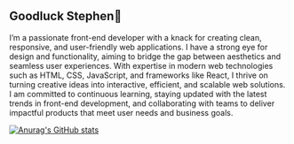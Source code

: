 ## Goodluck Stephen👋

I’m a passionate front-end developer with a knack for creating clean, responsive, and user-friendly web applications. I have a strong eye for design and functionality, aiming to bridge the gap between aesthetics and seamless user experiences. With expertise in modern web technologies such as HTML, CSS, JavaScript, and frameworks like React, I thrive on turning creative ideas into interactive, efficient, and scalable web solutions. I am committed to continuous learning, staying updated with the latest trends in front-end development, and collaborating with teams to deliver impactful products that meet user needs and business goals.

[![Anurag's GitHub stats](https://github-readme-stats.vercel.app/api?username=goodluck1455)](https://github.com/anuraghazra/github-readme-stats)

